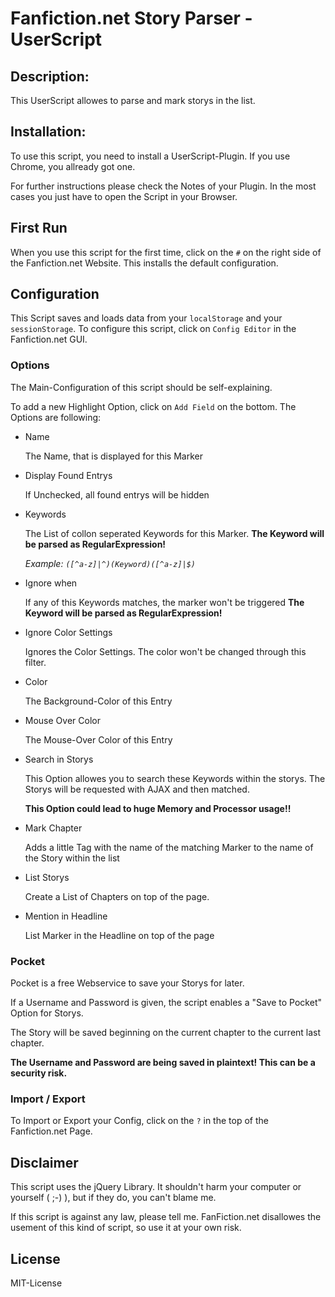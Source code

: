 
# Fanfiction.net Story Parser - UserScript

## Description:

This UserScript allowes to parse and mark storys in the list.


## Installation:

To use this script, you need to install a UserScript-Plugin.
If you use Chrome, you allready got one.

For further instructions please check the Notes of your Plugin.
In the most cases you just have to open the Script in your Browser.

## First Run

When you use this script for the first time, click on the `#` on the right side of the Fanfiction.net Website.
This installs the default configuration.

## Configuration

This Script saves and loads data from your `localStorage` and your `sessionStorage`.
To configure this script, click on `Config Editor` in the Fanfiction.net GUI.

### Options

The Main-Configuration of this script should be self-explaining.

To add a new Highlight Option, click on `Add Field` on the bottom.
The Options are following:

* Name

    The Name, that is displayed for this Marker

* Display Found Entrys

    If Unchecked, all found entrys will be hidden

* Keywords

    The List of collon seperated Keywords for this Marker.
    **The Keyword will be parsed as RegularExpression!**

    _Example: `([^a-z]|^)(Keyword)([^a-z]|$)`_

* Ignore when

    If any of this Keywords matches, the marker won't be triggered
    **The Keyword will be parsed as RegularExpression!**

* Ignore Color Settings

	Ignores the Color Settings. The color won't be changed through this filter.
	
* Color

    The Background-Color of this Entry

* Mouse Over Color

    The Mouse-Over Color of this Entry

* Search in Storys

    This Option allowes you to search these Keywords within the storys.
    The Storys will be requested with AJAX and then matched.

    **This Option could lead to huge Memory and Processor usage!!**

* Mark Chapter

    Adds a little Tag with the name of the matching Marker to the name of the Story within the list

* List Storys

    Create a List of Chapters on top of the page.

* Mention in Headline

    List Marker in the Headline on top of the page

	
### Pocket 

Pocket is a free Webservice to save your Storys for later.

If a Username and Password is given, the script enables a "Save to Pocket" Option for Storys.

The Story will be saved beginning on the current chapter to the current last chapter.


**The Username and Password are being saved in plaintext! This can be a security risk.**  


### Import / Export

To Import or Export your Config, click on the `?` in the top of the Fanfiction.net Page.

## Disclaimer

This script uses the jQuery Library.
It shouldn't harm your computer or yourself ( ;-) ), but if they do, you can't blame me.

If this script is against any law, please tell me.
FanFiction.net disallowes the usement of this kind of script, so use it at your own risk.


## License

MIT-License